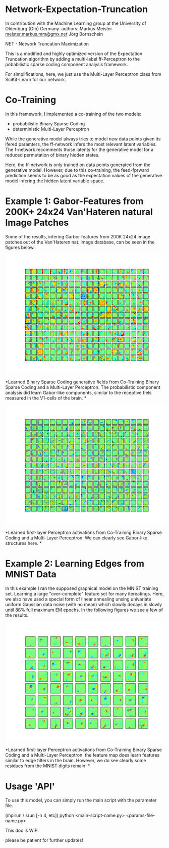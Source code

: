 # Network-Expectation-Truncation
In contribution with the Machine Learning group at the University of Oldenburg (Olb) Germany. 
authors:
Markus Meister <meister.markus.mm@gmx.net>
Jörg Bornschein

  NET - Network Truncation Maximization
  
This is a modified and highly optimized version of the Expectation Truncation algorithm by adding a multi-label ff-Perceptron to the pobabilistic sparse coding component analysis framework.

For simplifications, here, we just use the Multi-Layer Perceptron class from SciKit-Learn for our network.

# Co-Training

In this framework, I implemented a co-training of the two models:
  - probabilistic Binary Sparse Coding
  - deterministic Multi-Layer Perceptron

While the generative model always tries to model new data points given its ifered paramters, the ff-network infers the most relevant latent variables. 
The f-network recomments those latents for the generative model for a reduced permutation of binary hidden states.

Here, the ff-network is only trained on data points generated from the generative model.
However, due to this co-training, the feed-fprward prediction seems to be as good as the expectation values of the generative model infering the hidden latent variable space.

# Example 1: Gabor-Features from 200K+ 24x24 Van'Hateren natural Image Patches

Some of the results, infering Garbor features from 200K 24x24 image patches out of the Van'Hateren nat. image database, can be seen in the figures below.

![Percepron Features](https://raw.githubusercontent.com/markusMM/Network-Expectation-Truncation/master/plots/BSC_NET_VanHateren_Gabors/W/it79.png)

*Learned Binary Sparse Coding generative fields from Co-Training Binary Sparse Coding and a Multi-Layer Perceptron. The probabilistic component analysis did learn Gabor-like components, similar to the receptive fiels measured in the V1-cells of the brain. *

![Percepron Features](https://raw.githubusercontent.com/markusMM/Network-Expectation-Truncation/master/plots/BSC_NET_VanHateren_Gabors/Wperc0_1.png)

*Learned first-layer Perceptron activations from Co-Training Binary Sparse Coding and a Multi-Layer Perceptron. We can clearly see Gabor-like structures here. *

# Example 2: Learning Edges from MNIST Data

In this example I ran the supposed graphical model on the MNIST training set. Learning a large "over-complete" feature set for many itereatings. Here, we also have used a special form of linear annealing unsing univariate uniform Gaussian data noise (with no mean) which slowily decays in slowly until 8ß% full maximum EM epochs. In the following figures we see a few of the results.

![Percepron Features](https://raw.githubusercontent.com/markusMM/Network-Expectation-Truncation/master/plots/BSC_NET_MNIST/Wperc0_1.png)

*Learned first-layer Perceptron activations from Co-Training Binary Sparse Coding and a Multi-Layer Perceptron. the feature map does learn features similar to edge filters in the brain. However, we do see clearly some residues from the MNIST digits remain. *



# Usage 'API'

To use this model, you can simply run the main script with the parameter file.

(mpirun / srun [-n 4, etc]) python <main-script-name.py> <params-file-name.py>


This doc is WIP.

please be patient for further updates!
